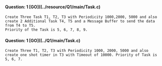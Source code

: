 #### Question: 1 [GO]((../resource/Q1/main/Task.c)
    Create Three Task T1, T2, T3 with Periodicity 1000,2000, 5000 and also create 2 Additional Task T4, T5 and a Message Buffer to send the data from T4 to T5.
    Priority of the Task is 5, 6, 7, 8, 9.

#### Question: 1 [GO]((../Q1/main/Task.c)
    Create Three T1, T2, T3 with Periodicity 1000, 2000, 5000 and also create one shot timer in T3 with Timeout of 10000. Priority of Task is 5, 6, 7.

